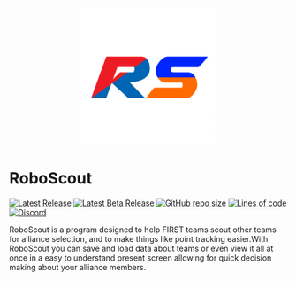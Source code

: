 <p align="center">
  <img width="250px" src="Assets/Sprites/RS Logo.png">
</p>

# RoboScout

[![Latest Release](https://img.shields.io/badge/dynamic/json?color=%230026ff&label=Release%20Version&query=LatestVersion&url=https%3A%2F%2Falphawarestudios.com%2FData%2FRoboScout.json)](https://alphawarestudios.com/Downloads)
[![Latest Beta Release](https://img.shields.io/badge/dynamic/json?color=%23ff6a00&label=Beta%20Version&query=LatestBetaVersion&url=https%3A%2F%2Falphawarestudios.com%2FData%2FRoboScout.json)](https://alphawarestudios.com/Downloads)
[![GitHub repo size](https://img.shields.io/github/repo-size/AlphaWare-Studios/RoboScout?label=Repository%20Size)](https://github.com/AlphaWare-Studios/RoboScout)
[![Lines of code](https://img.shields.io/tokei/lines/github/AlphaWare-Studios/RoboScout?label=Lines%20of%20Code)](https://github.com/AlphaWare-Studios/RoboScout)
[![Discord](https://img.shields.io/discord/815672460283346945?color=5865F2&label=Discord&logo=Discord)](https://discord.gg/2rfXFMK3xG)

RoboScout is a program designed to help FIRST teams scout other teams for alliance selection, and to make things like point tracking easier.​ With RoboScout you can save and load data about teams or even view it all at once in a easy to understand present screen allowing for quick decision making about your alliance members.
